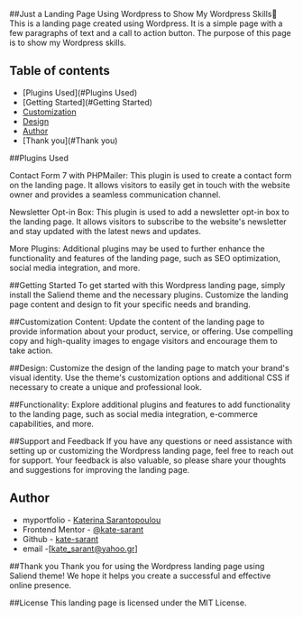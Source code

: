 ##Just a Landing Page Using Wordpress to Show My Wordpress Skills🚀️
This is a landing page created using Wordpress. It is a simple page with a few paragraphs of text and a call to action button. The purpose of this page is to show my Wordpress skills.

## Table of contents


- [Plugins Used](#Plugins Used)
- [Getting Started](#Getting Started)
- [Customization](#Customization)
- [Design](#Design)
- [Author](#author)
- [Thank you](#Thank you)


##Plugins Used

Contact Form 7 with PHPMailer: This plugin is used to create a contact form on the landing page. It allows visitors to easily get in touch with the website owner and provides a seamless communication channel.

Newsletter Opt-in Box: This plugin is used to add a newsletter opt-in box to the landing page. It allows visitors to subscribe to the website's newsletter and stay updated with the latest news and updates.

More Plugins: Additional plugins may be used to further enhance the functionality and features of the landing page, such as SEO optimization, social media integration, and more.

##Getting Started
To get started with this Wordpress landing page, simply install the Saliend theme and the necessary plugins. Customize the landing page content and design to fit your specific needs and branding.

##Customization
Content: Update the content of the landing page to provide information about your product, service, or offering. Use compelling copy and high-quality images to engage visitors and encourage them to take action.

##Design: Customize the design of the landing page to match your brand's visual identity. Use the theme's customization options and additional CSS if necessary to create a unique and professional look.

##Functionality: Explore additional plugins and features to add functionality to the landing page, such as social media integration, e-commerce capabilities, and more.

##Support and Feedback
If you have any questions or need assistance with setting up or customizing the Wordpress landing page, feel free to reach out for support. Your feedback is also valuable, so please share your thoughts and suggestions for improving the landing page.

## Author
- myportfolio - [Katerina Sarantopoulou](https://myportfolio-katesarant.netlify.app/)
- Frontend Mentor - [@kate-sarant](https://www.frontendmentor.io/profile/kate-sarant)
- Github - [kate-sarant](https://github.com/kate-sarant)
- email -[kate_sarant@yahoo.gr]

##Thank you
Thank you for using the Wordpress landing page using Saliend theme! We hope it helps you create a successful and effective online presence.

##License
This landing page is licensed under the MIT License.




